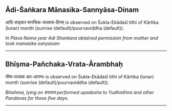 ## Ādi-Śaṅkara Mānasika-Sannyāsa-Dinam
आदि-शङ्कर मानसिक-सन्न्यास-दिनम् is observed on Śukla-Ekādaśī tithi of Kārtika (lunar) month (sunrise (default)/puurvaviddha (default)).

_In Plava Nama year Adi Shankara obtained permission from mother and took manasika sanyasam_

---
## Bhīṣma-Pañchaka-Vrata-Ārambhaḥ
भीष्म-पञ्चक-व्रत-आरम्भः is observed on Śukla-Ekādaśī tithi of Kārtika (lunar) month (sunrise (default)/puurvaviddha (default)).

_Bhishma, lying on शरतल्प performed upadesha to Yudhisthira and other Pandavas for these five days._

---
